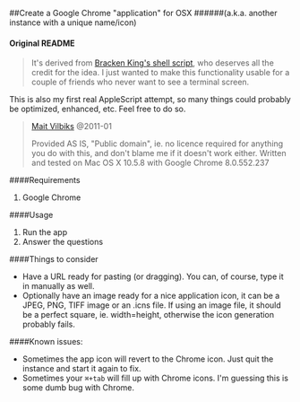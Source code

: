 ##Create a Google Chrome "application" for OSX
######(a.k.a. another instance with a unique name/icon)

#### Original README
> It's derived from [Bracken King's shell script][1], who deserves all the credit for the idea. I just wanted to make this functionality usable for a couple of friends who never want to see a terminal screen.  
> 
This is also my first real AppleScript attempt, so many things could probably be optimized, enhanced, etc. Feel free to do so.  
> [Mait Vilbiks][2] @2011-01  
> 
> Provided AS IS, "Public domain", ie. no licence required for anything you do with this, and don't blame me if it doesn't work either.
Written and tested on Mac OS X 10.5.8 with Google Chrome 8.0.552.237

####Requirements
1. Google Chrome

####Usage
1. Run the app
2. Answer the questions

####Things to consider
- Have a URL ready for pasting (or dragging). You can, of course, type it in manually as well.
- Optionally have an image ready for a nice application icon, it can be a JPEG, PNG, TIFF image or an .icns file. If using an image file, it should be a perfect square, ie. width=height, otherwise the icon generation probably fails.

####Known issues:
- Sometimes the app icon will revert to the Chrome icon. Just quit the instance and start it again to fix.
- Sometimes your ```⌘+tab``` will fill up with Chrome icons. I'm guessing this is some dumb bug with Chrome.

[1]: http://www.lessannoyingsoftware.com/blog/2010/08/149/Create+application+shortcuts+in+Google+Chrome+on+a+Mac]
[2]: mailto:happy@hot.ee
